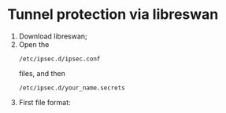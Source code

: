 # Tunnel protection via libreswan
<ol>
  <li> Download libreswan;</li>
  <li> Open the <pre><code>/etc/ipsec.d/ipsec.conf</pre></code> files, and then <pre><code>/etc/ipsec.d/your_name.secrets</pre></code></li>
  <li> First file format: </li>

